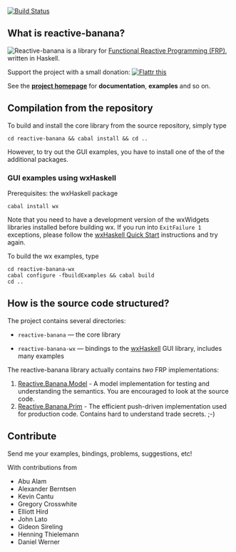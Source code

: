 [![Build Status](https://travis-ci.org/HeinrichApfelmus/reactive-banana.png)](https://travis-ci.org/HeinrichApfelmus/reactive-banana) 

## What is reactive-banana?

<div style="float:left;"><img src="https://github.com/HeinrichApfelmus/reactive-banana/raw/develop/banana.png" /></div>

Reactive-banana is a library for [Functional Reactive Programming (FRP)][frp], written in Haskell.

Support the project with a small donation: [![Flattr this](http://api.flattr.com/button/flattr-badge-large.png)](http://flattr.com/thing/384682/reactive-banana)

See the **[project homepage][homepage]** for **documentation**, **examples** and so on.

  [homepage]: http://haskell.org/haskellwiki/Reactive-banana
  [frp]: http://haskell.org/haskellwiki/Functional_Reactive_Programming

## Compilation from the repository

To build and install the core library from the source repository, simply type

    cd reactive-banana && cabal install && cd ..

However, to try out the GUI examples, you have to install one of the of the additional packages.

### GUI examples using wxHaskell

Prerequisites: the wxHaskell package

    cabal install wx

Note that you need to have a development version of the wxWidgets libraries installed before building wx. If you run into `ExitFailure 1` exceptions, please follow the [wxHaskell Quick Start](http://www.haskell.org/haskellwiki/WxHaskell/Building) instructions and try again.

To build the wx examples, type

    cd reactive-banana-wx
    cabal configure -fbuildExamples && cabal build
    cd ..

## How is the source code structured?

The project contains several directories:

* `reactive-banana` — the core library
* `reactive-banana-wx` — bindings to the [wxHaskell][] GUI library, includes many examples

  [wxhaskell]: http://haskell.org/haskellwiki/WxHaskell
  [threepenny-gui]: http://www.haskell.org/haskellwiki/Threepenny-gui

The reactive-banana library actually contains *two* FRP implementations:

1. [Reactive.Banana.Model][model] - A model implementation for testing and understanding the semantics. You are encouraged to look at the source code.
2. [Reactive.Banana.Prim][push] - The efficient push-driven implementation used for production code. Contains hard to understand trade secrets. ;-)

  [model]: https://github.com/HeinrichApfelmus/reactive-banana/blob/develop/reactive-banana/src/Reactive/Banana/Model.hs
  [push]: https://github.com/HeinrichApfelmus/reactive-banana/blob/develop/reactive-banana/src/Reactive/Banana/Prim.hs

## Contribute

Send me your examples, bindings, problems, suggestions, etc!

With contributions from

* Abu Alam
* Alexander Berntsen
* Kevin Cantu
* Gregory Crosswhite
* Elliott Hird
* John Lato
* Gideon Sireling
* Henning Thielemann
* Daniel Werner
